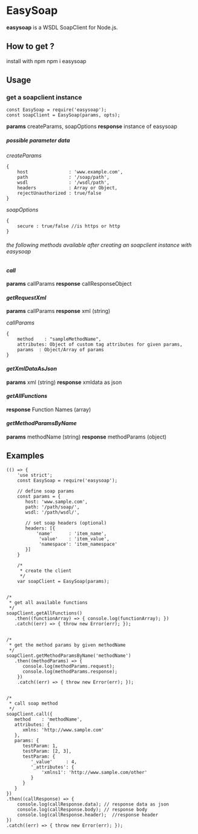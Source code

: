 # EasySoap

**easysoap** is a WSDL SoapClient for Node.js.

## How to get ?
install with npm
    npm i easysoap

## Usage

### get a soapclient instance

    const EasySoap = require('easysoap');
    const soapClient = EasySoap(params, opts);

**params** createParams, soapOptions
**response** instance of easysoap

##### possible parameter data
*createParams*

    {
        host               : 'www.example.com',
        path               : '/soap/path',
        wsdl               : '/wsdl/path',
        headers            : Array or Object,
        rejectUnauthorized : true/false
    }

*soapOptions*

    {
        secure : true/false //is https or http
    }

###### the following methods available after creating an soapclient instance with *easysoap*

#### *call*
**params** callParams
**response** callResponseObject

#### *getRequestXml*
**params** callParams
**response** xml (string)

*callParams*

	{
	    method    : "sampleMethodName",
	    attributes: Object of custom tag attributes for given params,
	    params	: Object/Array of params
	}


#### *getXmlDataAsJson*
**params** xml (string)
**response** xmldata as json

#### *getAllFunctions*
**response** Function Names (array)

#### *getMethodParamsByName*
**params** methodName (string)
**response** methodParams (object)

## Examples

	(() => {
	    'use strict';
	    const EasySoap = require('easysoap');

	    // define soap params
	    const params = {
		   host: 'www.sample.com',
		   path: '/path/soap/',
		   wsdl: '/path/wsdl/',

		   // set soap headers (optional)
		   headers: [{
		       'name'      : 'item_name',
	            'value'    : 'item_value',
	            'namespace': 'item_namespace'
	       }]
	    }

	    /*
	     * create the client
	     */
	    var soapClient = EasySoap(params);


    /*
     * get all available functions
     */
    soapClient.getAllFunctions()
       .then((functionArray) => { console.log(functionArray); })
       .catch((err) => { throw new Error(err); });


	/*
	 * get the method params by given methodName
	 */
	soapClient.getMethodParamsByName('methodName')
	   .then((methodParams) => {
	      console.log(methodParams.request);
	      console.log(methodParams.response);
	    })
	    .catch((err) => { throw new Error(err); });


	/*
	 * call soap method
	 */
	soapClient.call({
	   method    : 'methodName',
	   attributes: {
	      xmlns: 'http://www.sample.com'
	   },
	   params: {
	      testParam: 1,
	      testParam: [2, 3],
	      testParam: {
	         '_value'     : 4,
	         '_attributes': {
	             'xmlns1': 'http://www.sample.com/other'
	         }
	      }
	   }
	})
	.then((callResponse) => {
	    console.log(callResponse.data);	// response data as json
	    console.log(callResponse.body);	// response body
	    console.log(callResponse.header);  //response header
	})
	.catch((err) => { throw new Error(err); });
